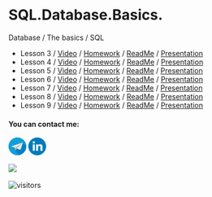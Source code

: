 # SQL.Database.Basics.
Database / The basics / SQL

+ Lesson 3 / [Video]() / [Homework](https://github.com/Mybono/SQL.Database.Basics./blob/main/lesson3.md) / [ReadMe]() / [Presentation]()
+ Lesson 4 / [Video]() / [Homework](https://github.com/Mybono/SQL.Database.Basics./blob/main/lesson4.md) / [ReadMe]() / [Presentation]()
+ Lesson 5 / [Video]() / [Homework](https://github.com/Mybono/SQL.Database.Basics./blob/main/lesson5.md) / [ReadMe]() / [Presentation]()
+ Lesson 6 / [Video]() / [Homework](https://github.com/Mybono/SQL.Database.Basics./blob/main/lesson6.md) / [ReadMe]() / [Presentation]()
+ Lesson 7 / [Video]() / [Homework]() / [ReadMe]() / [Presentation]()
+ Lesson 8 / [Video]() / [Homework]() / [ReadMe]() / [Presentation]()
+ Lesson 9 / [Video]() / [Homework]() / [ReadMe]() / [Presentation]()



#### You can contact me:
[![telegram][logotelegram]][telegram]
[![linkedin][logolinkedin]][linkedin]

![]( "wp")

![visitors](https://visitor-badge.glitch.me/badge?page_id=https://github.com/Mybono/SQL.Database.Basics)


[telegram]: https://t.me/def4get
[logotelegram]: https://github.com/Mybono/Mybono/blob/main/assets/telegran%2035%20px.png
[linkedin]: http://linkedin.com/def-say-hello
[logolinkedin]: https://github.com/Mybono/Mybono/blob/main/assets/linedin%2035px.png
[linkedin]: https://github.com/Mybono/Mybono/blob/main/assets/linkedin.png
